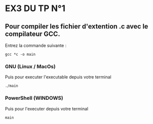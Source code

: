 # EX3 DU TP N°1
## Pour compiler les fichier d'extention .c avec le compilateur GCC.  
Entrez la commande suivante :

```
gcc *c -o main
``` 
### GNU (Linux / MacOs)  
Puis pour executer l'executable depuis votre terminal 
````
./main
````    
### PowerShell (WINDOWS)
Puis pour l'executer depuis votre terminal 
````
main
````
